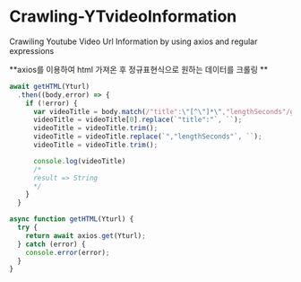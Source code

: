 # Crawling-YTvideoInformation
Crawiling Youtube Video Url Information by using axios and regular expressions


**axios를 이용하여 html 가져온 후 정규표현식으로 원하는 데이터를 크롤링 **



```javascript
await getHTML(Yturl)
  .then((body,error) => {
    if (!error) {
      var videoTitle = body.match(/"title":\"[^\"]*\","lengthSeconds"/g)
      videoTitle = videoTitle[0].replace(`"title":"`, ``);
      videoTitle = videoTitle.trim();
      videoTitle = videoTitle.replace(`","lengthSeconds"`, ``);
      videoTitle = videoTitle.trim();

      console.log(videoTitle)
      /*
      result => String
      */
    }
  }
```

```javascript
async function getHTML(Yturl) {
  try {
    return await axios.get(Yturl);
  } catch (error) {
    console.error(error);
  }
}
```

